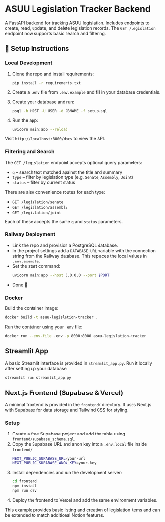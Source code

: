# ASUU Legislation Tracker Backend

A FastAPI backend for tracking ASUU legislation. Includes endpoints to create, read, update, and delete legislation records. The `GET /legislation` endpoint now supports basic search and filtering.

## 🚀 Setup Instructions

### Local Development
1. Clone the repo and install requirements:
   ```bash
   pip install -r requirements.txt
   ```

2. Create a `.env` file from `.env.example` and fill in your database credentials.

3. Create your database and run:
   ```bash
   psql -h HOST -U USER -d DBNAME -f setup.sql
   ```

4. Run the app:
   ```bash
   uvicorn main:app --reload
   ```

Visit `http://localhost:8000/docs` to view the API.

### Filtering and Search

The `GET /legislation` endpoint accepts optional query parameters:

- `q` – search text matched against the title and summary
- `type` – filter by legislation type (e.g. `Senate`, `Assembly`, `Joint`)
- `status` – filter by current status

There are also convenience routes for each type:

- `GET /legislation/senate`
- `GET /legislation/assembly`
- `GET /legislation/joint`

Each of these accepts the same `q` and `status` parameters.

### Railway Deployment
- Link the repo and provision a PostgreSQL database.
- In the project settings add a `DATABASE_URL` variable with the connection string from the Railway database. This replaces the local values in `.env.example`.
- Set the start command:
  ```bash
  uvicorn main:app --host 0.0.0.0 --port $PORT
  ```
- Done 🎉

### Docker
Build the container image:
```bash
docker build -t asuu-legislation-tracker .
```

Run the container using your `.env` file:
```bash
docker run --env-file .env -p 8000:8000 asuu-legislation-tracker
```
## Streamlit App
A basic Streamlit interface is provided in `streamlit_app.py`.
Run it locally after setting up your database:
```bash
streamlit run streamlit_app.py
```

## Next.js Frontend (Supabase & Vercel)
A minimal frontend is provided in the `frontend/` directory. It uses Next.js with Supabase for data storage and Tailwind CSS for styling.

### Setup
1. Create a free Supabase project and add the table using `frontend/supabase_schema.sql`.
2. Copy the Supabase URL and anon key into a `.env.local` file inside `frontend/`:
   ```bash
   NEXT_PUBLIC_SUPABASE_URL=your-url
   NEXT_PUBLIC_SUPABASE_ANON_KEY=your-key
   ```
3. Install dependencies and run the development server:
   ```bash
   cd frontend
   npm install
   npm run dev
   ```
4. Deploy the frontend to Vercel and add the same environment variables.

This example provides basic listing and creation of legislation items and can be extended to match additional Notion features.
